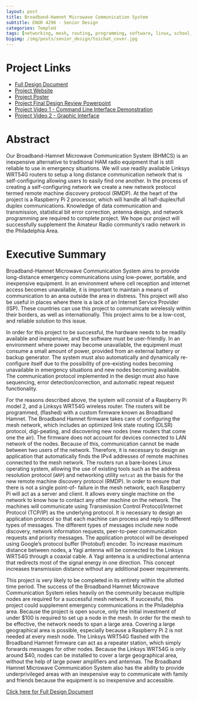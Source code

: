 ```yaml
---
layout: post
title: Broadband-Hamnet Microwave Communication System
subtitle: ENGR 4296 - Senior Design
categories: TempleU
tags: [networking, mesh, routing, programming, software, linux, school, server, bash, python]
bigimg: /img/posts/senior_design/toichat_cover.jpg
---
```


# Project Links
- [Full Design Document](
http://files.tdevin.com/blog/20160416_sd27_broadband_hamnet_microwave_communication_system_final.pdf)
- [Project Website](
https://sites.google.com/a/temple.edu/broadband-mcomm/)
- [Project Poster](
http://files.tdevin.com/blog/20160416_fdr_review_poster_final.pdf)
- [Project Final Design Review Powerpoint](
http://files.tdevin.com/blog/20160416_fdr_review_pptx_final.pdf)
- [Project Video 1 - Command Line Interface Demonstration](
https://www.youtube.com/watch?v=_-q7M_saQdkA)
- [Project Video 2 - Graphic Interface](
https://www.youtube.com/watch?v=DbUwcBYxRT)


# Abstract
Our Broadband-Hamnet Microwave Communication System (BHMCS) is an inexpensive
alternative to traditional HAM radio equipment that is still reliable to 
use in emergency situations. We will use readily available Linksys WRT54G
routers to setup a long distance communication network that is
self-configuring allowing users to easily find one another. In the process
of creating a self-configuring network we create a new network protocol
termed remote machine discovery protocol (RMDP). At the heart of the
project is a Raspberry Pi 2 processor, which will handle all
half-duplex/full duplex communications. Knowledge of data communication
and transmission, statistical bit error correction, antenna design, and
network programming are required to complete project. We hope our project
will successfully supplement the Amateur Radio community’s radio network
in the Philadelphia Area.


# Executive Summary
Broadband-Hamnet Microwave Communication System aims to provide
long-distance emergency communications using low-power, portable, and
inexpensive equipment. In an environment where cell reception and internet
access becomes unavailable, it is important to maintain a means of
communication to an area outside the area in distress. This project will
also be useful in places where there is a lack of an Internet Service
Provider (ISP). These countries can use this project to communicate
wirelessly within their borders, as well as internationally. This project
aims to be a low-cost, and reliable solution to this issue.

In order for this project to be successful, the hardware needs to be
readily available and inexpensive, and the software must be user-friendly.
In an environment where power may become unavailable, the equipment must
consume a small amount of power, provided from an external battery or
backup generator. The system must also automatically and dynamically
re-configure itself due to the possibility of pre-existing nodes becoming
unavailable in emergency situations and new nodes becoming available. The
communication protocol implemented in the design must also have sequencing,
error detection/correction, and automatic repeat request functionality.

For the reasons described above, the system will consist of a Raspberry Pi
model 2, and a Linksys WRT54G wireless router. The routers will be
programmed, (flashed) with a custom firmware known as Broadband Hamnet. The
Broadband Hamnet firmware takes care of configuring the mesh network, which
includes an optimized link state routing (OLSR) protocol, digi-peating,
and discovering new nodes (new routers that come one the air). The firmware
does not account for devices connected to LAN network of the nodes. Because
of this, communication cannot be made between two users of the network.
Therefore, it is necessary to design an application that automatically
finds the IPv4 addresses of remote machines connected to the mesh network.
The routers run a bare-bones Linux operating system, allowing the use of
existing tools such as the address resolution protocol (`ARP`) and networking
utility `netcat` as the basis for the new remote machine discovery protocol
(RMDP). In order to ensure that there is not a single point-of- failure in
the mesh network, each Raspberry Pi will act as a server and client. It
allows every single machine on the network to know how to contact any
other machine on the network. The machines will communicate using
Transmission Control Protocol/Internet Protocol (TCP/IP) as the underlying
protocol. It is necessary to design an application protocol so that each
machine can process and reply to different types of messages. The different
types of messages include new node discovery, network information requests,
peer-to-peer communication requests and priority messages. The application
protocol will be developed using Google’s protocol buffer (Protobuf)
encoder. To increase maximum distance between nodes, a Yagi antenna will
be connected to the Linksys WRT54G through a coaxial cable. A Yagi antenna
is a unidirectional antenna that redirects most of the signal energy in
one direction. This concept increases transmission distance without any
additional power requirements.

This project is very likely to be completed in its entirety within the
allotted time period. The success of the Broadband Hamnet Microwave
Communication System relies heavily on the community because multiple nodes
are required for a successful mesh network. If successful, this project
could supplement emergency communications in the Philadelphia area.
Because the project is open source, only the initial investment of under
$100 is required to set up a node in the mesh. In order for the mesh to be
effective, the network needs to span a large area. Covering a large
geographical area is possible, especially because a Raspberry Pi 2 is not
needed at every mesh node. The Linksys WRT54G flashed with the Broadband
Hamnet firmware can act as a repeater station, which simply forwards
messages for other nodes. Because the Linksys WRT54G is only around $40,
nodes can be installed to cover a large geographical area, without the
help of large power amplifiers and antennas. The Broadband Hamnet 
Microwave Communication System also has the ability to provide
underprivileged areas with an inexpensive way to communicate with family
and friends because the equipment is so inexpensive and accessible.

[Click here for Full Design Document](
http://files.tdevin.com/blog/20160416_sd27_broadband_hamnet_microwave_communication_system_final.pdf)
